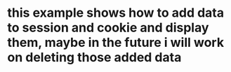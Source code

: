 # this example shows how to add data to session and cookie and display them, maybe in the future i will work on deleting those added data
